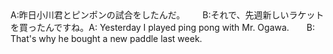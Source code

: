 <tr><td>A:昨日小川君とピンポンの試合をしたんだ。  B:それで、先週新しいラケットを買ったんですね。<td><tr><tr><td>A: Yesterday I played ping pong with Mr. Ogawa.&emsp;&emsp;B: That's why he bought a new paddle last week.<td><tr></table>

